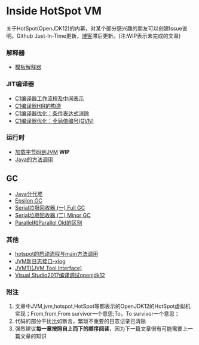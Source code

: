 # Inside HotSpot VM

关于HotSpot(OpenJDK12)的内幕，对某个部分感兴趣的朋友可以创建Issue说明。Github Just-In-Time更新，[博客](https://www.cnblogs.com/kelthuzadx/)滞后更新。(注:WIP表示未完成的文章)

### 解释器
+ [模板解释器](resource/template_interpreter.md)

### JIT编译器
+ [C1编译器工作流程及中间表示](resource/c1_compile.md)
+ [C1编译器HIR的构造](resource/c1_construct_hir.md)
+ [C1编译器优化：条件表达式消除](resource/c1opt_conditional_elimination.md)
+ [C1编译器优化：全局值编号(GVN)](resource/c1opt_gvn.md)

### 运行时
+ [加载字节码到JVM](resource/class_parser.md) **WIP**
+ [Java的方法调用](resource/java_call.md)

## GC
+ [Java分代堆](resource/gc_heap_overview.md)
+ [Epsilon GC](resource/gc_epsilongc.md)
+ [Serial垃圾回收器 (一) Full GC](resource/gc_serialgc_fullgc.md)
+ [Serial垃圾回收器 (二) Minor GC](resource/gc_serialgc_minorgc.md)
+ [Parallel和Parallel Old的区别](resource/gc_parallel_vs_parallelold.md)

### 其他
+ [hotspot的启动流程与main方法调用](resource/java_main.md)
+ [JVM新日志接口-xlog](resource/xlog.md)
+ [JVMTI(JVM Tool Interface)](resource/jvmti.md)
+ [Visual Studio2017编译调试openjdk12](resource/building.md)

### 附注
1. 文章中JVM,jvm,hotspot,HotSpot等都表示的OpenJDK12的HotSpot虚拟机实现；From,from,From survivor一个意思;To，To survivor一个意思；
2. 代码的部分干扰比如断言，繁琐不重要的日志记录已清除
3. 强烈建议**每一章按照自上而下的顺序阅读**，因为下一篇文章很有可能需要上一篇文章的知识